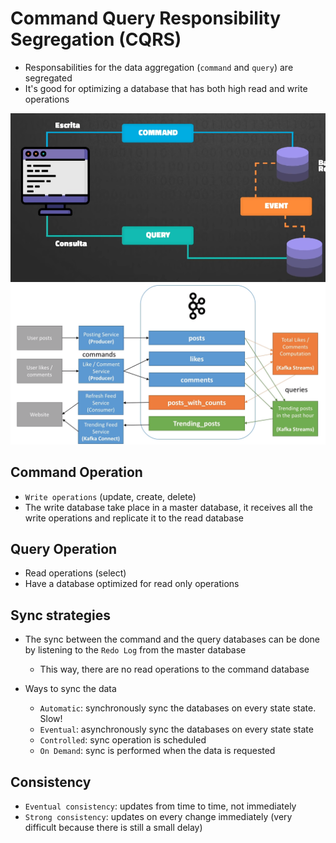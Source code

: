 # Command Query Responsibility Segregation (CQRS)

- Responsabilities for the data aggregation (`command` and `query`) are segregated
- It's good for optimizing a database that has both high read and write operations

![CQRS Databases](.images/cqrs-databases.png)
![CQRS](.images/cqrs.png)

## Command Operation

- `Write operations` (update, create, delete)
- The write database take place in a master database, it receives all the write operations and replicate it to the read database

## Query Operation

- Read operations (select)
- Have a database optimized for read only operations

## Sync strategies

- The sync between the command and the query databases can be done by listening to the `Redo Log` from the master database
  - This way, there are no read operations to the command database

- Ways to sync the data
  - `Automatic`: synchronously sync the databases on every state state. Slow!
  - `Eventual`: asynchronously sync the databases on every state state
  - `Controlled`: sync operation is scheduled
  - `On Demand`: sync is performed when the data is requested

## Consistency

- `Eventual consistency`: updates from time to time, not immediately
- `Strong consistency`: updates on every change immediately (very difficult because there is still a small delay)
